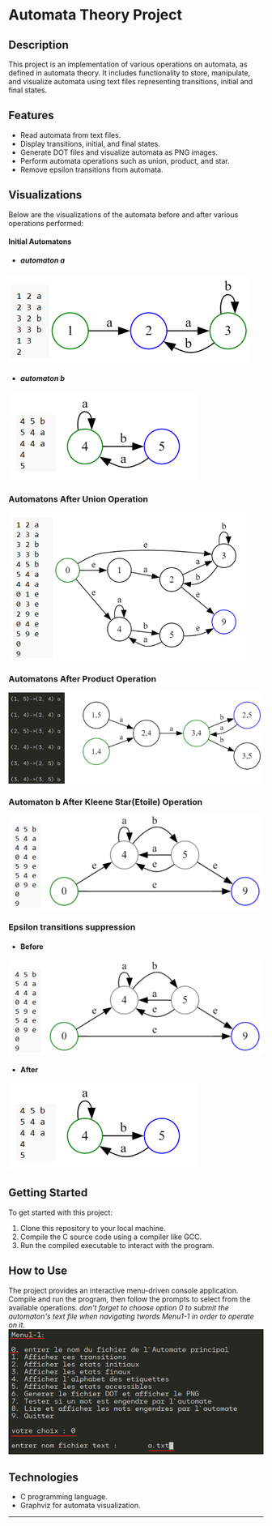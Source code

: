 # Automata Theory Project

## Description
This project is an implementation of various operations on automata, as defined in automata theory. It includes functionality to store, manipulate, and visualize automata using text files representing transitions, initial and final states.


## Features
- Read automata from text files.
- Display transitions, initial, and final states.
- Generate DOT files and visualize automata as PNG images.
- Perform automata operations such as union, product, and star.
- Remove epsilon transitions from automata.


## Visualizations
Below are the visualizations of the automata before and after various operations performed:


#### Initial Automatons

- ##### automaton a
![Initial Automaton](images/1.png)

- ##### automaton b
![Initial Automaton](images/2.png)

### Automatons After Union Operation
![Automaton After Union](images/3.png)

### Automatons After Product Operation
![Automaton After Product](images/4.png)

### Automaton b After Kleene Star(Etoile) Operation
![Automaton After Product](images/5.png)

### Epsilon transitions suppression

- #### Before 
![Automaton After Product](images/5.png)

- #### After 
![Automaton After Product](images/2.png)


## Getting Started
To get started with this project:

1. Clone this repository to your local machine.
2. Compile the C source code using a compiler like GCC.
3. Run the compiled executable to interact with the program.


## How to Use
The project provides an interactive menu-driven console application. Compile and run the program, then follow the prompts to select from the available operations.
 *don't forget to choose option 0 to submit the automaton's text file when navigating twords Menu1-1 in order to operate on it.*
![Automaton After Product](images/Tuto.png)


## Technologies
- C programming language.
- Graphviz for automata visualization.

---